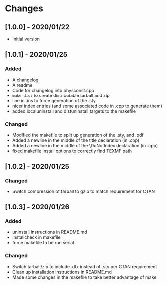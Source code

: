 # Changes
## [1.0.0] - 2020/01/22
- Initial version
## [1.0.1] - 2020/01/25
### Added
- A changelog
- A readme
- Code for changelog into physconst.cpp
- `make dist` to create distributable tarball and zip
- line in .ins to force generation of the .sty
- nicer index entries (and some associated code in .cpp to generate them)
- added localuninstall and distuninstall targets to the makefile
### Changed
- Modified the makefile to split up generation of the .sty, and .pdf
- Added a newline in the middle of the title declaration (in .cpp)
- Added a newline in the middle of the \DoNotIndex declaration (in .cpp)
- fixed makefile install options to correctly find TEXMF path
## [1.0.2] - 2020/01/25
### Changed
- Switch compression of tarball to gzip to match requirement for CTAN
## [1.0.3] - 2020/01/26
### Added
- uninstall instructions in README.md
- installcheck in makefile
- force makefile to be run serial
### Changed
- Switch tarball/zip to include .dtx instead of .sty per CTAN requirement
- Clean up installation instructions in README.md
- Made some changes in the makefile to take better advantage of make


